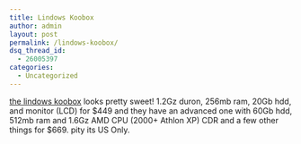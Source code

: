 ```yaml
---
title: Lindows Koobox
author: admin
layout: post
permalink: /lindows-koobox/
dsq_thread_id:
  - 26005397
categories:
  - Uncategorized
---
```

[the lindows koobox][1] looks pretty sweet! 1.2Gz duron, 256mb ram, 20Gb hdd, and monitor (LCD) for $449 and they have an advanced one with 60Gb hdd, 512mb ram and 1.6Gz AMD CPU (2000+ Athlon XP) CDR and a few other things for $669. pity its US Only.

 [1]: http://koobox.com/